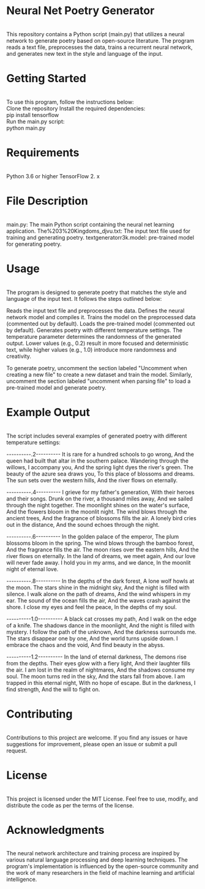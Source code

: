 # Neural Net Poetry Generator
<br>
This repository contains a Python script (main.py) that utilizes a neural network to generate poetry based on open-source literature. The program reads a text file, preprocesses the data, trains a recurrent neural network, and generates new text in the style and language of the input.

# Getting Started
<br>
To use this program, follow the instructions below:
<br>
Clone the repository
Install the required dependencies:
<br>
pip install tensorflow
<br>
Run the main.py script: 
<br>
python main.py

# Requirements
<br>
Python 3.6 or higher
TensorFlow 2. x

# File Description
<br>
main.py: The main Python script containing the neural net learning application.
The%203%20Kingdoms_djvu.txt: The input text file used for training and generating poetry.
textgeneratorr3k.model: pre-trained model for generating poetry.

# Usage
<br>
The program is designed to generate poetry that matches the style and language of the input text. It follows the steps outlined below:

Reads the input text file and preprocesses the data.
Defines the neural network model and compiles it.
Trains the model on the preprocessed data (commented out by default).
Loads the pre-trained model (commented out by default).
Generates poetry with different temperature settings.
The temperature parameter determines the randomness of the generated output. Lower values (e.g., 0.2) result in more focused and deterministic text, while higher values (e.g., 1.0) introduce more randomness and creativity.

To generate poetry, uncomment the section labeled "Uncomment when creating a new file" to create a new dataset and train the model. Similarly, uncomment the section labeled "uncomment when parsing file" to load a pre-trained model and generate poetry.

# Example Output
<br>
The script includes several examples of generated poetry with different temperature settings:


----------.2----------
It is rare for a hundred schools to go wrong,
And the queen had built that altar in the southern palace.
Wandering through the willows, I accompany you,
And the spring light dyes the river's green.
The beauty of the azure sea draws you,
To this place of blossoms and dreams.
The sun sets over the western hills,
And the river flows on eternally.

----------.4----------
I grieve for my father's generation,
With their heroes and their songs.
Drunk on the river, a thousand miles away,
And we sailed through the night together.
The moonlight shines on the water's surface,
And the flowers bloom in the moonlit night.
The wind blows through the ancient trees,
And the fragrance of blossoms fills the air.
A lonely bird cries out in the distance,
And the sound echoes through the night.

----------.6----------
In the golden palace of the emperor,
The plum blossoms bloom in the spring.
The wind blows through the bamboo forest,
And the fragrance fills the air.
The moon rises over the eastern hills,
And the river flows on eternally.
In the land of dreams, we meet again,
And our love will never fade away.
I hold you in my arms, and we dance,
In the moonlit night of eternal love.

----------.8----------
In the depths of the dark forest,
A lone wolf howls at the moon.
The stars shine in the midnight sky,
And the night is filled with silence.
I walk alone on the path of dreams,
And the wind whispers in my ear.
The sound of the ocean fills the air,
And the waves crash against the shore.
I close my eyes and feel the peace,
In the depths of my soul.

----------1.0----------
A black cat crosses my path,
And I walk on the edge of a knife.
The shadows dance in the moonlight,
And the night is filled with mystery.
I follow the path of the unknown,
And the darkness surrounds me.
The stars disappear one by one,
And the world turns upside down.
I embrace the chaos and the void,
And find beauty in the abyss.

----------1.2----------
In the land of eternal darkness,
The demons rise from the depths.
Their eyes glow with a fiery light,
And their laughter fills the air.
I am lost in the realm of nightmares,
And the shadows consume my soul.
The moon turns red in the sky,
And the stars fall from above.
I am trapped in this eternal night,
With no hope of escape.
But in the darkness, I find strength,
And the will to fight on.

# Contributing
<br>
Contributions to this project are welcome. If you find any issues or have suggestions for improvement, please open an issue or submit a pull request.

# License
<br>
This project is licensed under the MIT License. Feel free to use, modify, and distribute the code as per the terms of the license.

# Acknowledgments
<br>
The neural network architecture and training process are inspired by various natural language processing and deep learning techniques. The program's implementation is influenced by the open-source community and the work of many researchers in the field of machine learning and artificial intelligence.
